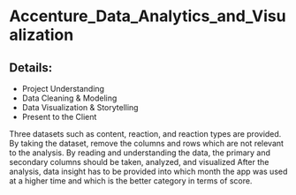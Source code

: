 # Accenture_Data_Analytics_and_Visualization
## Details:
* Project Understanding
* Data Cleaning & Modeling
* Data Visualization & Storytelling
* Present to the Client

Three datasets such as content, reaction, and reaction types are provided.
By taking the dataset, remove the columns and rows which are not relevant to the analysis.
By reading and understanding the data, the primary and secondary columns should be taken, analyzed, and visualized
After the analysis, data insight has to be provided into which month the app was used at a higher time and which is the better category in terms of score.

